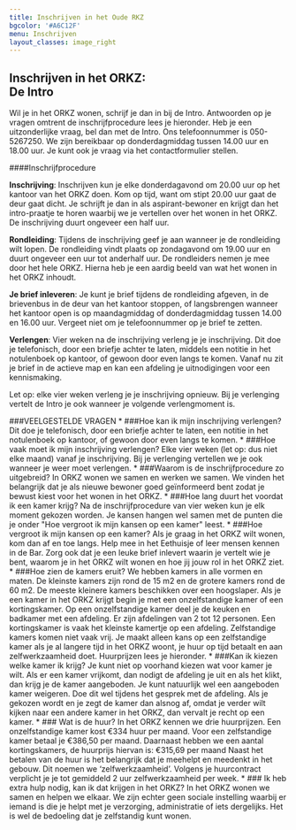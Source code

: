 ```yaml
---
title: Inschrijven in het Oude RKZ
bgcolor: '#A6C12F'
menu: Inschrijven
layout_classes: image_right
---
```


Inschrijven in het ORKZ:<br/>De Intro
---------------------------------

Wil je in het ORKZ wonen, schrijf je dan in bij de Intro. Antwoorden op je vragen omtrent de inschrijfprocedure lees je hieronder. Heb je een uitzonderlijke vraag, bel dan met de Intro. Ons telefoonnummer is 050-5267250. We zijn bereikbaar op donderdagmiddag tussen 14.00 uur en 18.00 uur. Je kunt ook je vraag via het contactformulier stellen. 

####Inschrijfprocedure

**Inschrijving**: Inschrijven kun je elke donderdagavond om 20.00 uur op het kantoor van het ORKZ doen. Kom op tijd, want om stipt 20.00 uur gaat de deur gaat dicht. Je schrijft je dan in als aspirant-bewoner en krijgt dan het intro-praatje te horen waarbij we je vertellen over het wonen in het ORKZ. De inschrijving duurt ongeveer een half uur.  

**Rondleiding**: Tijdens de inschrijving geef je aan wanneer je de rondleiding wilt lopen. De rondleiding vindt plaats op zondagavond om 19.00 uur en duurt ongeveer een uur tot anderhalf uur. De rondleiders nemen je mee door het hele ORKZ. Hierna heb je een aardig beeld van wat het wonen in het ORKZ inhoudt.

**Je brief inleveren**: Je kunt je brief tijdens de rondleiding afgeven, in de brievenbus in de deur van het kantoor stoppen, of langsbrengen wanneer het kantoor open is op maandagmiddag of donderdagmiddag tussen 14.00 en 16.00 uur. Vergeet niet om je telefoonnummer op je brief te zetten.

**Verlengen**: Vier weken na de inschrijving verleng je je inschrijving. Dit doe je telefonisch, door een briefje achter te laten, middels een notitie in het notulenboek op kantoor, of gewoon door even langs te komen. Vanaf nu zit je brief in de actieve map en kan een afdeling je uitnodigingen voor een kennismaking. 

Let op: elke vier weken verleng je je inschrijving opnieuw. Bij je verlenging vertelt de Intro je ook wanneer je volgende verlengmoment is. 

<div class="accordion" markdown="1">
###VEELGESTELDE VRAGEN
* ###Hoe kan ik mijn inschrijving verlengen?
  Dit doe je telefonisch, door een briefje achter te laten, een notitie in het notulenboek op kantoor, of gewoon door even langs te komen.
* ###Hoe vaak moet ik mijn inschrijving verlengen?
  Elke vier weken (let op: dus niet elke maand) vanaf je inschrijving. Bij je verlenging vertellen we je ook wanneer je weer moet verlengen.    
* ###Waarom is de inschrijfprocedure zo uitgebreid?
  In ORKZ wonen we samen en werken we samen. We vinden het belangrijk dat je als nieuwe bewoner goed geïnformeerd bent zodat je bewust kiest voor het wonen in het ORKZ.    
* ###Hoe lang duurt het voordat ik een kamer krijg?
  Na de inschrijfprocedure van vier weken kun je elk moment gekozen worden. Je kansen hangen wel samen met de punten die je onder "Hoe vergroot ik mijn kansen op een kamer" leest.
* ###Hoe vergroot ik mijn kansen op een kamer?
  Als je graag in het ORKZ wilt wonen, kom dan af en toe langs. Help mee in het Eethuisje of leer mensen kennen in de Bar. Zorg ook dat je een leuke brief inlevert waarin je vertelt wie je bent, waarom je in het ORKZ wilt wonen en hoe jij jouw rol in het ORKZ ziet.
* ###Hoe zien de kamers eruit?
  We hebben kamers in alle vormen en maten. De kleinste kamers zijn rond de 15 m2 en de grotere kamers rond de 60 m2. De meeste kleinere kamers beschikken over een hoogslaper. Als je een kamer in het ORKZ krijgt begin je met een onzelfstandige kamer of een kortingskamer. Op een onzelfstandige kamer deel je de keuken en badkamer met een afdeling. Er zijn afdelingen van 2 tot 12 personen. Een kortingskamer is vaak het kleinste kamertje op een afdeling. Zelfstandige kamers komen niet vaak vrij. Je maakt alleen kans op een zelfstandige kamer als je al langere tijd in het ORKZ woont, je huur op tijd betaalt en aan zelfwerkzaamheid doet. Huurprijzen lees je hieronder.
* ###Kan ik kiezen welke kamer ik krijg?
  Je kunt niet op voorhand kiezen wat voor kamer je wilt. Als er een kamer vrijkomt, dan nodigt de afdeling je uit en als het klikt, dan krijg je de kamer aangeboden. Je kunt natuurlijk wel een aangeboden kamer weigeren. Doe dit wel tijdens het gesprek met de afdeling. Als je gekozen wordt en je zegt de kamer dan alsnog af, omdat je verder wilt kijken naar een andere kamer in het ORKZ, dan vervalt je recht op een kamer.
* ### Wat is de huur?
  In het ORKZ kennen we drie huurprijzen. Een onzelfstandige kamer kost €334 huur per maand. Voor een zelfstandige kamer betaal je €386,50 per maand. Daarnaast hebben we een aantal kortingskamers, de huurprijs hiervan is: €315,69 per maand Naast het betalen van de huur is het belangrijk dat je meehelpt en meedenkt in het gebouw. Dit noemen we ‘zelfwerkzaamheid’. Volgens je huurcontract verplicht je je tot gemiddeld 2 uur zelfwerkzaamheid per week.
* ### Ik heb extra hulp nodig, kan ik dat krijgen in het ORKZ?
  In het ORKZ wonen we samen en helpen we elkaar. We zijn echter geen sociale instelling waarbij er iemand is die je helpt met je verzorging, administratie of iets dergelijks. Het is wel de bedoeling dat je zelfstandig kunt wonen.   
</div>
